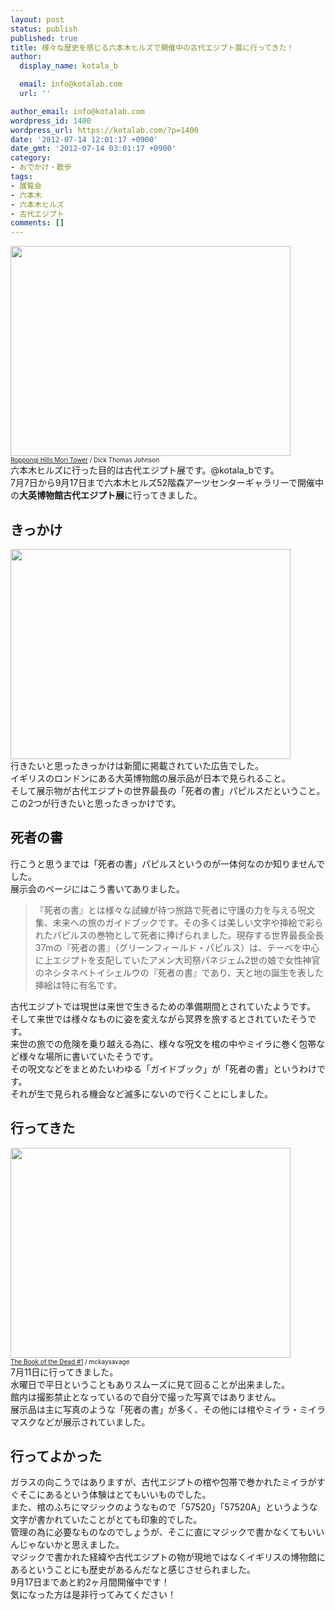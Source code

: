 ```yaml
---
layout: post
status: publish
published: true
title: 様々な歴史を感じる六本木ヒルズで開催中の古代エジプト展に行ってきた！
author:
  display_name: kotala_b

  email: info@kotalab.com
  url: ''

author_email: info@kotalab.com
wordpress_id: 1400
wordpress_url: https://kotalab.com/?p=1400
date: '2012-07-14 12:01:17 +0900'
date_gmt: '2012-07-14 03:01:17 +0900'
category:
- おでかけ・散歩
tags:
- 展覧会
- 六本木
- 六本木ヒルズ
- 古代エジプト
comments: []
---
```

<p><a href="https://kotalab.com/wp-content/uploads/egypt_120714_01.jpg" target="_blank"><img src="https://kotalab.com/wp-content/uploads/egypt_120714_01.jpg" alt="" title="egypt_120714_01" width="448" height="336" class="alignnone size-full wp-image-1446" /></a><br />
<span style="font-size:10px;"><a href="https://www.flickr.com/photos/31029865@N06/6775702703/" target="_blank">Roppongi Hills Mori Tower</a> / Dick Thomas Johnson</span><br />
六本木ヒルズに行った目的は古代エジプト展です。@kotala_bです。<br />
7月7日から9月17日まで六本木ヒルズ52階森アーツセンターギャラリーで開催中の<strong>大英博物館古代エジプト展</strong>に行ってきました。<br />
<!--more--></p>
<h2>きっかけ</h2>
<p><a href="https://kotalab.com/wp-content/uploads/egypt_120714_02.jpg" target="_blank"><img src="https://kotalab.com/wp-content/uploads/egypt_120714_02.jpg" alt="" title="egypt_120714_02" width="448" height="336" class="alignnone size-full wp-image-1447" /></a><br />
行きたいと思ったきっかけは新聞に掲載されていた広告でした。<br />
イギリスのロンドンにある大英博物館の展示品が日本で見られること。<br />
そして展示物が古代エジプトの世界最長の「死者の書」パピルスだということ。<br />
この2つが行きたいと思ったきっかけです。</p>
<h2>死者の書</h2>
<p>行こうと思うまでは「死者の書」パピルスというのが一体何なのか知りませんでした。<br />
展示会のページにはこう書いてありました。</p>
<blockquote><p>『死者の書』とは様々な試練が待つ旅路で死者に守護の力を与える呪文集、未来への旅のガイドブックです。その多くは美しい文字や挿絵で彩られたパピルスの巻物として死者に捧げられました。現存する世界最長全長37mの『死者の書』（グリーンフィールド・パピルス）は、テーベを中心に上エジプトを支配していたアメン大司祭パネジェム2世の娘で女性神官のネシタネベトイシェルウの『死者の書』であり、天と地の誕生を表した挿絵は特に有名です。</p></blockquote>
<p>古代エジプトでは現世は来世で生きるための準備期間とされていたようです。<br />
そして来世では様々なものに姿を変えながら冥界を旅するとされていたそうです。<br />
来世の旅での危険を乗り越える為に、様々な呪文を棺の中やミイラに巻く包帯など様々な場所に書いていたそうです。<br />
その呪文などをまとめたいわゆる「ガイドブック」が「死者の書」というわけです。<br />
それが生で見られる機会など滅多にないので行くことにしました。</p>
<h2>行ってきた</h2>
<p><a href="https://kotalab.com/wp-content/uploads/egypt_120714_04.jpg" target="_blank"><img src="https://kotalab.com/wp-content/uploads/egypt_120714_04.jpg" alt="" title="egypt_120714_04" width="448" height="336" class="alignnone size-full wp-image-1451" /></a><br />
<span style="font-size:10px;"><a href="https://www.flickr.com/photos/mckaysavage/5277474532/" target="_blank">The Book of the Dead #1</a> / mckaysavage</span><br />
7月11日に行ってきました。<br />
水曜日で平日ということもありスムーズに見て回ることが出来ました。<br />
館内は撮影禁止となっているので自分で撮った写真ではありません。<br />
展示品は主に写真のような「死者の書」が多く、その他には棺やミイラ・ミイラマスクなどが展示されていました。</p>
<h2>行ってよかった</h2>
<p>ガラスの向こうではありますが、古代エジプトの棺や包帯で巻かれたミイラがすぐそこにあるという体験はとてもいいものでした。<br />
また、棺のふちにマジックのようなもので「57520」「57520A」というような文字が書かれていたことがとても印象的でした。<br />
管理の為に必要なものなのでしょうが、そこに直にマジックで書かなくてもいいんじゃないかと思えました。<br />
マジックで書かれた経緯や古代エジプトの物が現地ではなくイギリスの博物館にあるということにも歴史があるんだなと感じさせられました。<br />
9月17日まであと約2ヶ月間開催中です！<br />
気になった方は是非行ってみてください！</p>
